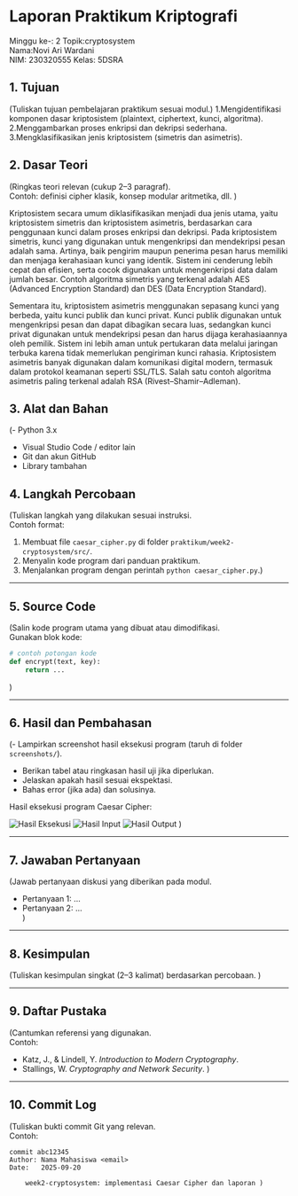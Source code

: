# Laporan Praktikum Kriptografi
Minggu ke-: 2 
Topik:cryptosystem  
Nama:Novi Ari Wardani  
NIM: 230320555 
Kelas: 5DSRA  



## 1. Tujuan
(Tuliskan tujuan pembelajaran praktikum sesuai modul.)
1.Mengidentifikasi komponen dasar kriptosistem (plaintext, ciphertext, kunci, algoritma).
2.Menggambarkan proses enkripsi dan dekripsi sederhana.
3.Mengklasifikasikan jenis kriptosistem (simetris dan asimetris).


## 2. Dasar Teori
(Ringkas teori relevan (cukup 2–3 paragraf).  
Contoh: definisi cipher klasik, konsep modular aritmetika, dll.  )

Kriptosistem secara umum diklasifikasikan menjadi dua jenis utama, yaitu kriptosistem simetris dan kriptosistem asimetris, berdasarkan cara penggunaan kunci dalam proses enkripsi dan dekripsi. Pada kriptosistem simetris, kunci yang digunakan untuk mengenkripsi dan mendekripsi pesan adalah sama. Artinya, baik pengirim maupun penerima pesan harus memiliki dan menjaga kerahasiaan kunci yang identik. Sistem ini cenderung lebih cepat dan efisien, serta cocok digunakan untuk mengenkripsi data dalam jumlah besar. Contoh algoritma simetris yang terkenal adalah AES (Advanced Encryption Standard) dan DES (Data Encryption Standard).

Sementara itu, kriptosistem asimetris menggunakan sepasang kunci yang berbeda, yaitu kunci publik dan kunci privat. Kunci publik digunakan untuk mengenkripsi pesan dan dapat dibagikan secara luas, sedangkan kunci privat digunakan untuk mendekripsi pesan dan harus dijaga kerahasiaannya oleh pemilik. Sistem ini lebih aman untuk pertukaran data melalui jaringan terbuka karena tidak memerlukan pengiriman kunci rahasia. Kriptosistem asimetris banyak digunakan dalam komunikasi digital modern, termasuk dalam protokol keamanan seperti SSL/TLS. Salah satu contoh algoritma asimetris paling terkenal adalah RSA (Rivest–Shamir–Adleman).


## 3. Alat dan Bahan
(- Python 3.x  
- Visual Studio Code / editor lain  
- Git dan akun GitHub  
- Library tambahan 


## 4. Langkah Percobaan
(Tuliskan langkah yang dilakukan sesuai instruksi.  
Contoh format:
1. Membuat file `caesar_cipher.py` di folder `praktikum/week2-cryptosystem/src/`.
2. Menyalin kode program dari panduan praktikum.
3. Menjalankan program dengan perintah `python caesar_cipher.py`.)

---

## 5. Source Code
(Salin kode program utama yang dibuat atau dimodifikasi.  
Gunakan blok kode:

```python
# contoh potongan kode
def encrypt(text, key):
    return ...
```
)

---

## 6. Hasil dan Pembahasan
(- Lampirkan screenshot hasil eksekusi program (taruh di folder `screenshots/`).  
- Berikan tabel atau ringkasan hasil uji jika diperlukan.  
- Jelaskan apakah hasil sesuai ekspektasi.  
- Bahas error (jika ada) dan solusinya. 

Hasil eksekusi program Caesar Cipher:

![Hasil Eksekusi](screenshots/output.png)
![Hasil Input](screenshots/input.png)
![Hasil Output](screenshots/output.png)
)

---

## 7. Jawaban Pertanyaan
(Jawab pertanyaan diskusi yang diberikan pada modul.  
- Pertanyaan 1: …  
- Pertanyaan 2: …  
)
---

## 8. Kesimpulan
(Tuliskan kesimpulan singkat (2–3 kalimat) berdasarkan percobaan.  )

---

## 9. Daftar Pustaka
(Cantumkan referensi yang digunakan.  
Contoh:  
- Katz, J., & Lindell, Y. *Introduction to Modern Cryptography*.  
- Stallings, W. *Cryptography and Network Security*.  )

---

## 10. Commit Log
(Tuliskan bukti commit Git yang relevan.  
Contoh:
```
commit abc12345
Author: Nama Mahasiswa <email>
Date:   2025-09-20

    week2-cryptosystem: implementasi Caesar Cipher dan laporan )
```
